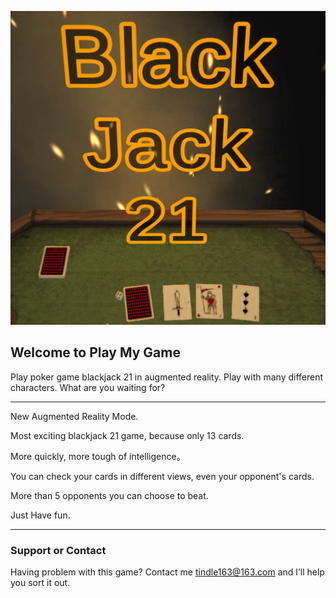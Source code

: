 ![](./images/logo.jpg)

## Welcome to Play My Game

Play poker game blackjack 21 in augmented reality.
Play with many different characters.
What are you waiting for?

---------------

New Augmented Reality Mode.

Most exciting blackjack 21 game, because only 13 cards.

More quickly, more  tough of intelligence。

You can check your cards in different views, even your opponent's cards.

More than 5 opponents you can choose to  beat.

Just Have fun.

---------------

### Support or Contact

Having problem with this game? 
Contact me [tindle163@163.com]() and I’ll help you sort it out.
